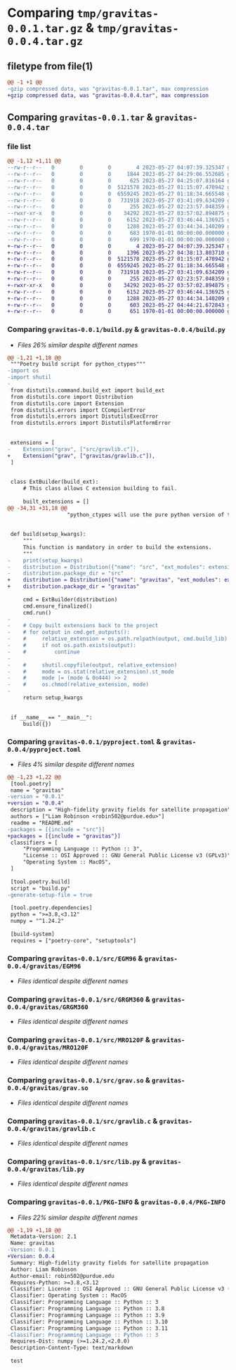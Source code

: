 # Comparing `tmp/gravitas-0.0.1.tar.gz` & `tmp/gravitas-0.0.4.tar.gz`

## filetype from file(1)

```diff
@@ -1 +1 @@
-gzip compressed data, was "gravitas-0.0.1.tar", max compression
+gzip compressed data, was "gravitas-0.0.4.tar", max compression
```

## Comparing `gravitas-0.0.1.tar` & `gravitas-0.0.4.tar`

### file list

```diff
@@ -1,12 +1,11 @@
--rw-r--r--   0        0        0        4 2023-05-27 04:07:39.325347 gravitas-0.0.1/README.md
--rw-r--r--   0        0        0     1844 2023-05-27 04:29:06.552685 gravitas-0.0.1/build.py
--rw-r--r--   0        0        0      625 2023-05-27 04:25:07.816164 gravitas-0.0.1/pyproject.toml
--rw-r--r--   0        0        0  5121578 2023-05-27 01:15:07.470942 gravitas-0.0.1/src/EGM96
--rw-r--r--   0        0        0  6559245 2023-05-27 01:18:34.665548 gravitas-0.0.1/src/GRGM360
--rw-r--r--   0        0        0   731918 2023-05-27 03:41:09.634209 gravitas-0.0.1/src/MRO120F
--rw-r--r--   0        0        0      255 2023-05-27 02:23:57.048359 gravitas-0.0.1/src/__init__.py
--rwxr-xr-x   0        0        0    34292 2023-05-27 03:57:02.894875 gravitas-0.0.1/src/grav.so
--rw-r--r--   0        0        0     6152 2023-05-27 03:46:44.136925 gravitas-0.0.1/src/gravlib.c
--rw-r--r--   0        0        0     1288 2023-05-27 03:44:34.140209 gravitas-0.0.1/src/lib.py
--rw-r--r--   0        0        0      683 1970-01-01 00:00:00.000000 gravitas-0.0.1/setup.py
--rw-r--r--   0        0        0      699 1970-01-01 00:00:00.000000 gravitas-0.0.1/PKG-INFO
+-rw-r--r--   0        0        0        4 2023-05-27 04:07:39.325347 gravitas-0.0.4/README.md
+-rw-r--r--   0        0        0     1396 2023-05-27 04:38:13.803710 gravitas-0.0.4/build.py
+-rw-r--r--   0        0        0  5121578 2023-05-27 01:15:07.470942 gravitas-0.0.4/gravitas/EGM96
+-rw-r--r--   0        0        0  6559245 2023-05-27 01:18:34.665548 gravitas-0.0.4/gravitas/GRGM360
+-rw-r--r--   0        0        0   731918 2023-05-27 03:41:09.634209 gravitas-0.0.4/gravitas/MRO120F
+-rw-r--r--   0        0        0      255 2023-05-27 02:23:57.048359 gravitas-0.0.4/gravitas/__init__.py
+-rwxr-xr-x   0        0        0    34292 2023-05-27 03:57:02.894875 gravitas-0.0.4/gravitas/grav.so
+-rw-r--r--   0        0        0     6152 2023-05-27 03:46:44.136925 gravitas-0.0.4/gravitas/gravlib.c
+-rw-r--r--   0        0        0     1288 2023-05-27 03:44:34.140209 gravitas-0.0.4/gravitas/lib.py
+-rw-r--r--   0        0        0      603 2023-05-27 04:44:21.672843 gravitas-0.0.4/pyproject.toml
+-rw-r--r--   0        0        0      651 1970-01-01 00:00:00.000000 gravitas-0.0.4/PKG-INFO
```

### Comparing `gravitas-0.0.1/build.py` & `gravitas-0.0.4/build.py`

 * *Files 26% similar despite different names*

```diff
@@ -1,21 +1,18 @@
 """Poetry build script for python_ctypes"""
-import os
-import shutil
-
 from distutils.command.build_ext import build_ext
 from distutils.core import Distribution
 from distutils.core import Extension
 from distutils.errors import CCompilerError
 from distutils.errors import DistutilsExecError
 from distutils.errors import DistutilsPlatformError
 
 
 extensions = [
-    Extension("grav", ["src/gravlib.c"]),
+    Extension("grav", ["gravitas/gravlib.c"]),
 ]
 
 
 class ExtBuilder(build_ext):
     # This class allows C extension building to fail.
 
     built_extensions = []
@@ -34,31 +31,18 @@
                   "python_ctypes will use the pure python version of the extension.".format(ext.name))
 
 
 def build(setup_kwargs):
     """
     This function is mandatory in order to build the extensions.
     """
-    print(setup_kwargs)
-    distribution = Distribution({"name": "src", "ext_modules": extensions})
-    distribution.package_dir = "src"
+    distribution = Distribution({"name": "gravitas", "ext_modules": extensions})
+    distribution.package_dir = "gravitas"
 
     cmd = ExtBuilder(distribution)
     cmd.ensure_finalized()
     cmd.run()
-
-    # Copy built extensions back to the project
-    # for output in cmd.get_outputs():
-    #     relative_extension = os.path.relpath(output, cmd.build_lib)
-    #     if not os.path.exists(output):
-    #         continue
-
-    #     shutil.copyfile(output, relative_extension)
-    #     mode = os.stat(relative_extension).st_mode
-    #     mode |= (mode & 0o444) >> 2
-    #     os.chmod(relative_extension, mode)
-
     return setup_kwargs
 
 
 if __name__ == "__main__":
     build({})
```

### Comparing `gravitas-0.0.1/pyproject.toml` & `gravitas-0.0.4/pyproject.toml`

 * *Files 4% similar despite different names*

```diff
@@ -1,23 +1,22 @@
 [tool.poetry]
 name = "gravitas"
-version = "0.0.1"
+version = "0.0.4"
 description = "High-fidelity gravity fields for satellite propagation"
 authors = ["Liam Robinson <robin502@purdue.edu>"]
 readme = "README.md"
-packages = [{include = "src"}]
+packages = [{include = "gravitas"}]
 classifiers = [
     "Programming Language :: Python :: 3",
     "License :: OSI Approved :: GNU General Public License v3 (GPLv3)",
     "Operating System :: MacOS",
 ]
 
 [tool.poetry.build]
 script = "build.py"
-generate-setup-file = true
 
 [tool.poetry.dependencies]
 python = ">=3.8,<3.12"
 numpy = "^1.24.2"
 
 [build-system]
 requires = ["poetry-core", "setuptools"]
```

### Comparing `gravitas-0.0.1/src/EGM96` & `gravitas-0.0.4/gravitas/EGM96`

 * *Files identical despite different names*

### Comparing `gravitas-0.0.1/src/GRGM360` & `gravitas-0.0.4/gravitas/GRGM360`

 * *Files identical despite different names*

### Comparing `gravitas-0.0.1/src/MRO120F` & `gravitas-0.0.4/gravitas/MRO120F`

 * *Files identical despite different names*

### Comparing `gravitas-0.0.1/src/grav.so` & `gravitas-0.0.4/gravitas/grav.so`

 * *Files identical despite different names*

### Comparing `gravitas-0.0.1/src/gravlib.c` & `gravitas-0.0.4/gravitas/gravlib.c`

 * *Files identical despite different names*

### Comparing `gravitas-0.0.1/src/lib.py` & `gravitas-0.0.4/gravitas/lib.py`

 * *Files identical despite different names*

### Comparing `gravitas-0.0.1/PKG-INFO` & `gravitas-0.0.4/PKG-INFO`

 * *Files 22% similar despite different names*

```diff
@@ -1,19 +1,18 @@
 Metadata-Version: 2.1
 Name: gravitas
-Version: 0.0.1
+Version: 0.0.4
 Summary: High-fidelity gravity fields for satellite propagation
 Author: Liam Robinson
 Author-email: robin502@purdue.edu
 Requires-Python: >=3.8,<3.12
 Classifier: License :: OSI Approved :: GNU General Public License v3 (GPLv3)
 Classifier: Operating System :: MacOS
 Classifier: Programming Language :: Python :: 3
 Classifier: Programming Language :: Python :: 3.8
 Classifier: Programming Language :: Python :: 3.9
 Classifier: Programming Language :: Python :: 3.10
 Classifier: Programming Language :: Python :: 3.11
-Classifier: Programming Language :: Python :: 3
 Requires-Dist: numpy (>=1.24.2,<2.0.0)
 Description-Content-Type: text/markdown
 
 test
```

